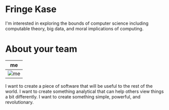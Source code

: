 Fringe Kase
================

I'm interested in exploring the bounds of computer science including computable theory, big data, and moral implications of computing.

About your team
===========================

| me |
|--- |
| ![me](http://www.eternalwarfare.org/me.jpg) |

I want to create a piece of software that will be useful to the rest of the world. I want to create something analytical that can help others view things a bit differently. I want to create something simple, powerful, and revolutionary. 
